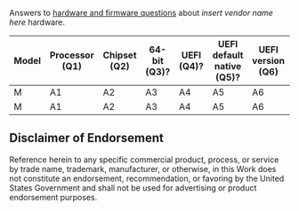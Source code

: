 Answers to [hardware and firmware questions](./../README.md#questions) about *insert vendor name here* hardware.

| Model | Processor (Q1) | Chipset (Q2) | 64-bit (Q3)? | UEFI (Q4)? | UEFI default native (Q5)? | UEFI version (Q6) | SecureBoot (Q7)? | SecureBoot default enabled (Q8)? | SecureBoot upgrade (Q9)? | Secure MOR (Q10)? | MemVirt (Q11)? | MemVirt default enabled (Q12)? | IOVirt (Q13)? | IOVirt default enabled (Q14)? | SLAT (Q15)? | TPM (Q16)? | TPM version (Q17) | TPM enabled default (Q18)? | TPM auto (Q19)? | PPI (Q20)? | PPI version (Q21) | CG tested (Q22)? | DG tested (Q23)? | BIOS fix needed (Q24)? | BIOS version needed (Q25) | UEFI WU (Q26)? | Win10 official (Q27)? | Win10 tested (Q28)? | WHCP (Q29)? | WHCP version (Q30) |
| --- | --- | --- | --- | --- | --- | --- | --- | --- | --- | --- | --- | --- | --- | --- | --- | --- | --- | --- | --- | --- | --- | --- | --- | --- | --- | --- | --- | --- | --- | --- |
| M | A1 | A2 | A3 | A4 | A5 | A6 | A7 | A8 | A9 | A10 | A11 | A12 | A13| A14 | A15 | A16 | A17| A18| A19 | A20| A21 | A22| A23 | A24 | A25 | A26| A27 | A28 | A29 | A30 | 
| M | A1 | A2 | A3 | A4 | A5 | A6 | A7 | A8 | A9 | A10 | A11 | A12 | A13| A14 | A15 | A16 | A17| A18| A19 | A20| A21 | A22| A23 | A24 | A25 | A26| A27 | A28 | A29 | A30 | 

## Disclaimer of Endorsement
Reference herein to any specific commercial product, process, or service by trade name, trademark, manufacturer, or otherwise, in this Work does not constitute an endorsement, recommendation, or favoring by the United States Government and shall not be used for advertising or product endorsement purposes.